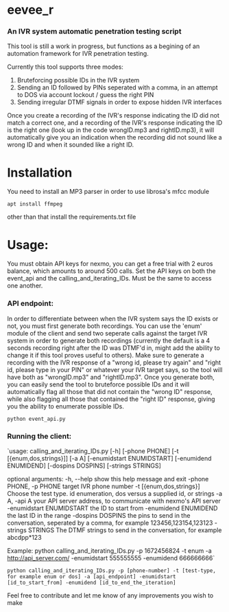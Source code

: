<h1>eevee_r</h1>

<h3>An IVR system automatic penetration testing script </h3>
This tool is still a work in progress, but functions as a begining of an automation framework for IVR penetration testing.

Currently this tool supports three modes:
1. Bruteforcing possible IDs in the IVR system
2. Sending an ID followed by PINs seperated with a comma, in an attempt to DOS via account lockout / guess the right PIN
3. Sending irregular DTMF signals in order to expose hidden IVR interfaces


Once you create a recording of the IVR's response indicating the ID did not match a correct one, and a recording of the IVR's response indicating the ID is the right one (look up in the code wrongID.mp3 and rightID.mp3), it will automatically give you an indication when the recording did not sound like a wrong ID and when it sounded like a right ID.

<h1>Installation</h1>

You need to install an MP3 parser in order to use librosa's mfcc module

`apt install ffmpeg`

other than that install the requirements.txt file

<h1>Usage:</h1>

You must obtain API keys for nexmo, you can get a free trial with 2 euros balance, which amounts to around 500 calls.
Set the API keys on both the event_api and the calling_and_iterating_IDs. Must be the same to access one another.

<h3>API endpoint:</h3>
In order to differentiate between when the IVR system says the ID exists or not, you must first generate both recordings.
You can use the 'enum' module of the client and send two seperate calls against the target IVR system in order to generate both recordings (currently the default is a 4 seconds recording right after the ID was DTMF'd in, might add the ability to change it if this tool proves useful to others). 
Make sure to generate a recording with the IVR response of a "wrong id, please try again" and "right id, please type in your PIN" or whatever your IVR target says, so the tool will have both as "wrongID.mp3" and "rightID.mp3". 
Once you generate both, you can easily send the tool to bruteforce possible IDs and it will automatically flag all those that did not contain the "wrong ID" response, while also flagging all those that contained the "right ID" response, giving you the ability to enumerate possible IDs.

`python event_api.py`


<h3>Running the client:</h3>

`usage: calling_and_iterating_IDs.py [-h] [-phone PHONE]
                                    [-t [{enum,dos,strings}]] [-a A]
                                    [-enumidstart ENUMIDSTART]
                                    [-enumidend ENUMIDEND] [-dospins DOSPINS]
                                    [-strings STRINGS]

optional arguments:
  -h, --help            show this help message and exit
  -phone PHONE, -p PHONE
                        target IVR phone number
  -t [{enum,dos,strings}]
                        Choose the test type. id enumeration, dos versus a
                        supplied id, or strings
  -a A, -api A          your API server address, to communicate with nexmo's
                        API server
  -enumidstart ENUMIDSTART
                        the ID to start from
  -enumidend ENUMIDEND  the last ID in the range
  -dospins DOSPINS      the pins to send in the conversation, seperated by a
                        comma, for example 123456,123154,123123
  -strings STRINGS      The DTMF strings to send in the conversation, for
                        example abcdpp*123

Example: python calling_and_iterating_IDs.py -p 1672456824 -t enum -a
http://api_server.com/ -enumidstart 555555555 -enumidend 666666666`


`python calling_and_iterating_IDs.py -p [phone-number] -t [test-type, for example enum or dos] -a [api_endpoint] -enumidstart [id_to_start_from] -enumidend [id_to_end_the_iteration]`




Feel free to contribute and let me know of any improvements you wish to make


